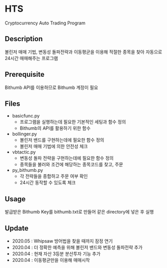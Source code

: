 # HTS
Cryptocurrency Auto Trading Program

## Description
볼린저 매매 기법, 변동성 돌파전략과 이동평균을 이용해 적절한 종목을 찾아 자동으로 24시간 매매해주는 프로그램

## Prerequisite
Bithumb API를 이용하므로 Bithumb 계정이 필요 

## Files
* basicfunc.py
  * 프로그램을 실행하는데 필요한 기본적인 세팅과 함수 정의
  * Bithumb의 API를 활용하기 위한 함수
* bollinger.py
  * 볼린저 밴드를 구현하는데에 필요한 함수 정의
  * 볼린저 매매 기법에 의한 안전성 체크
* vbtactic.py
  * 변동성 돌파 전략을 구현하는데에 필요한 함수 정의
  * 종목들을 불러와 조건에 해당하는 종목코드를 찾고, 주문
* py_bithumb.py
  * 각 전략들을 종합하고 주문 여부 확인
  * 24시간 동작할 수 있도록 체크

## Usage
발급받은 Bithumb Key를 bithumb.txt로 만들어 같은 directory에 넣은 후 실행

## Update
- 2020.05 : Whipsaw 방어법을 찾을 때까지 잠정 연기
- 2020.04 : 더 정확한 예측을 위해 볼린저 밴드와 변동성 돌파전략 추가
- 2020.04 : 현재 자산 3등분 분산투자 기능 추가
- 2020.04 : 이동평균만을 이용해 매매시작

